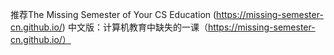 推荐The Missing Semester of Your CS Education (https://missing-semester-cn.github.io/)
中文版：计算机教育中缺失的一课（https://missing-semester-cn.github.io/）
